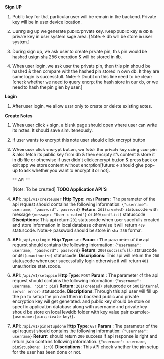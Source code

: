 **Sign UP**
1. Public key for that particular user will be remain in the backend. Private key will be in user device location. 

2. During sig up we generate public/private key. Keep public key in db & private key in user system sage area.
   [Note:-> db will be store in user system.]
   
3. During sign up, we ask user to create private pin, this pin would be hashed usign sha 256 encrption & will be stored in db.

4. When user login, we ask user the private pin, then this pin should be hashed & then compare with the hashed pin stored in own db. If they are same login is successfull.
   Note:-> Doubt on this line need to be clear:[check whether we need to query encrpt the hash store in our db, or we need to hash the pin gien by user.]
   
**Login**
1. After user login, we allow user only to create or delete existing notes.

**Create Notes**
1. When user click + sign, a blank page should open where user can write its notes. It should save simulteneously.

2. If user wants to encrypt this note user should click encrypt button

3. When user click encrypt button, we fetch the private key using user pin & also fetch its public key from db & then encrpty it's content & store it in db file or 
   otherwise if user didn't click encrypt button & press back or exit app we store content without encrption[future:-> should give pop-up to ask whether you want to encrypt it or not]. 
   
   ** API **
   
   [Note: To be created]
   **TODO Application API'S**
1. **API**: ```/api/v1/createuser```
   **Http Type**: ```POST```
   **Param** : The parameter of the api request should contains the following information: ```{"username": username, "password": password}```
   **Return**: ```201(created)``` statuscode with message ```{message: "User created"}``` or ```409(conflict)``` statuscode
   **Discriptions**: This api return ```201``` statuscode when user succfully created and store information in local database otherwise it will return ```409``` statuscode. Note:-> password should be store in ```sha 256``` format.
   
2. **API**: ```/api/v1/login```
   **Http Type**: ```GET```
   **Param** : The parameter of the api request should contains the following information: ```{"username": username, "password": password}```
   **Return**: ```200(successfull)``` statuscode or ```401(unauthorize)``` statuscode.
   **Discriptions**: This api will return the ```200``` statuscode when user successfully login otherwise it will return ```401``` unauthorize statuscode.
   
3. **API**: ```/api/v1/setuppin```
   **Http Type**: ```POST```
   **Param** : The parameter of the api request should contains the following information: ```{"username": username, "pin": pin}```
   **Return**: ```201(created)``` statuscode or ```500(internal server error)``` statuscode.
   **Discriptions**: Through this api user will fill up the pin to setup the pin and then in backend public and private encryption key will get generated.
						 and public key should be store on specific application database along with username and private key should be store on local leveldb folder with key value pair example:- ```{username:{pin:private key}}.```

4. **API**: ```/api/v1/pinsetupdone```
   **Http Type**: ```GET```
   **Param** : The parameter of the api request should contains the following information: ```{"username": username}```
   **Return**: should return ```200``` success if api response is right and return json contains following information. ```{"username": username, pinSetupDone: 1or0}```
   **Discriptions**: This API check whether the pin setup for the user has been done or not.